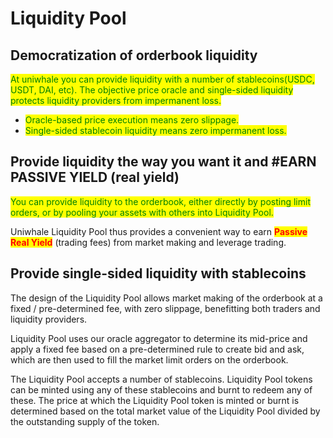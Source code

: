 # Liquidity Pool

## Democratization **of orderbook liquidity**&#x20;

<mark style="color:green;">At uniwhale you can provide liquidity with a number of stablecoins(USDC, USDT, DAI, etc). The objective price oracle and single-sided liquidity protects liquidity providers from impermanent loss.</mark>

* <mark style="color:green;">Oracle-based price execution means zero slippage.</mark>
* <mark style="color:green;">Single-sided stablecoin liquidity means zero impermanent loss.</mark>

## Provide liquidity the way you want it and #EARN PASSIVE YIELD (real yield)

<mark style="color:green;">You can provide liquidity to the orderbook, either directly by posting limit orders, or by pooling your assets with others into Liquidity Pool.</mark>

Uniwhale Liquidity Pool thus provides a convenient way to earn <mark style="color:red;">**Passive Real Yield**</mark> (trading fees) from market making and leverage trading.

## Provide single-sided liquidity with stablecoins

The design of the Liquidity Pool allows market making of the orderbook at a fixed / pre-determined fee, with zero slippage, benefitting both traders and liquidity providers.

Liquidity Pool uses our oracle aggregator to determine its mid-price and apply a fixed fee based on a pre-determined rule to create bid and ask, which are then used to fill the market limit orders on the orderbook.

The Liquidity Pool accepts a number of stablecoins. Liquidity Pool tokens can be minted using any of these stablecoins and burnt to redeem any of these. The price at which the Liquidity Pool token is minted or burnt is determined based on the total market value of the Liquidity Pool divided by the outstanding supply of the token.
